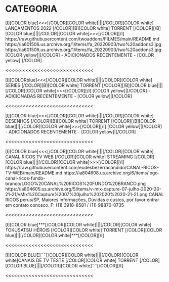 # CATEGORIA

<channels>
<channel>
<name>[I][COLOR blue]<<<[/COLOR][COLOR white]|||[/COLOR][COLOR  white] LANÇAMENTOS 2022  [/COLOR][B][COLOR white] TORRENT [/COLOR][/B][COLOR blue]|||[/COLOR][COLOR white]>>>[/COLOR][/I]</name>
<externallink>https://raw.githubusercontent.com/twoaddons/FILMES/main/README.md</externallink>
<thumbnail>https://ia601506.us.archive.org/1/items/fa_20220903/two%20addons3.jpg</thumbnail>
<fanart>https://ia601506.us.archive.org/1/items/fa_20220903/two%20addons3.jpg</fanart>
<info>
[COLOR yellow]|[/COLOR] - ADICIONADOS RECENTEMENTE - [COLOR yellow]|[/COLOR]</info>
</channel>
</channels>

<<<<<<<<<<<<<<<<<<<<<<<<<<<<<<

<channels>
<channel>
<name>[I][COLORblue]<<<[/COLOR][COLOR white]|||[/COLOR][COLOR  white] SÉRIES [/COLOR][B][COLOR white] TORRENT [/COLOR][/B][COLOR blue]|||[/COLOR][COLOR white]>>>[/COLOR][/I] </name>
<externallink></externallink>
<thumbnail></thumbnail>
<fanart></fanart>
<info> 
[COLOR yellow]|[/COLOR] - ADICIONADAS RECENTEMENTE - [COLOR yellow]|[/COLOR]</info>
</channel>
</channels>

<<<<<<<<<<<<<<<<<<<<<<<<<<<<<<     

<channels>
<channel>
<name>[I][COLOR blue]<<<[/COLOR][COLOR white]|||[/COLOR][COLOR  white] DESENHOS [/COLOR][B][COLOR white] TORRENT [/COLOR][/B][COLOR blue]|||[/COLOR][COLOR white]>>>[/COLOR][/I]</name>
<externallink></externallink>
<thumbnail></thumbnail>
<fanart></fanart>
<info>
[COLOR yellow]|[/COLOR] - ADICIONADOS RECENTEMENTE - [COLOR yellow]|[/COLOR]</info>
</channel>
</channels>

<<<<<<<<<<<<<<<<<<<<<<<<<<<<<<

<channels>
<channel>
<name>[I][COLOR blue]<<<[/COLOR][COLOR white]|||[/COLOR][COLOR white] CANAL RICOS TV WEB  [/COLOR][COLOR white] STREAMING [/COLOR][COLOR blue]|||[/COLOR][COLOR white]>>>[/COLOR][/I]</name>
<externallink>https://raw.githubusercontent.com/eudesbezerracandido/CANAL-RICOS-TV-WEB/main/README.md</externallink>
<thumbnail>https://ia804608.us.archive.org/6/items/logo-canal-ricos-fundo-branco/LOGO%20CANAL%20RICOS%20FUNDO%20BRANCO.png</thumbnail>
<fanart>https://ia804605.us.archive.org/5/items/v-mix-capture-07-julho-2020-20-21-21/vMix%20Capture%2007%20julho%202020%2020-21-21.png</fanart>
<info>CANAL RICOS perus/SP, Maiores informações, Dúvidas e custos, por favor entrar em contato conosco.
F: (11) 3918-8581 / (11) 98870-0735</info>
</channel>
</channels>

<<<<<<<<<<<<<<<<<<<<<<<<<<<<<< 

<channels>
<channel>
<name>[I][COLOR blue]***[/COLOR][COLOR white]|||[/COLOR][COLOR white] TOKUSATSU HÉROIS [/COLOR][COLOR white] TORRENT [/COLOR][COLOR blue]|||[/COLOR][COLOR white]***[/COLOR][/I]</name>
<externallink></externallink>
<thumbnail></thumbnail>
<fanart></fanart>
<info></info>
</channel>
</channels>

<<<<<<<<<<<<<<<<<<<<<<<<<<<<<<   

<channels>
<channel>
<name>[I][COLOR BLUE]¨¨[/COLOR][COLOR white]|||[/COLOR][COLOR white]CANAIS DE TV TESTE [/COLOR][COLOR white] TORRENT [/COLOR][COLOR BLUE]|||[/COLOR][COLOR white]¨¨[/COLOR][/I]</name>
<externallink></externallink>
<thumbnail></thumbnail>
<fanart></fanart>
<info></info>
</channel>
</channels>

<<<<<<<<<<<<<<<<<<<<<<<<<<<<<<   
  

